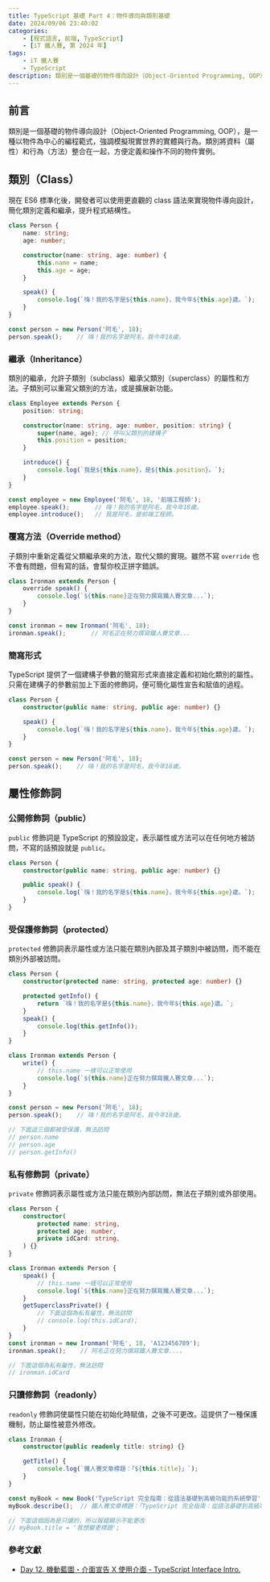 ```yaml
---
title: TypeScript 基礎 Part 4：物件導向與類別基礎
date: 2024/09/06 23:40:02
categories:
    - [程式語言, 前端, TypeScript]
    - [iT 鐵人賽, 第 2024 年]
tags: 
    - iT 鐵人賽
    - TypeScript
description: 類別是一個基礎的物件導向設計（Object-Oriented Programming, OOP），是一種以物件為中心的編程範式，強調模擬現實世界的實體與行為。類別將資料（屬性）和行為（方法）整合在一起，方便定義和操作不同的物件實例。
---
```

## 前言

類別是一個基礎的物件導向設計（Object-Oriented Programming, OOP），是一種以物件為中心的編程範式，強調模擬現實世界的實體與行為。類別將資料（屬性）和行為（方法）整合在一起，方便定義和操作不同的物件實例。

## 類別（Class）

現在 ES6 標準化後，開發者可以使用更直觀的 class 語法來實現物件導向設計，簡化類別定義和繼承，提升程式結構性。

```ts
class Person {
    name: string;
    age: number;

    constructor(name: string, age: number) {
        this.name = name;
        this.age = age;
    }

    speak() {
        console.log(`嗨！我的名字是${this.name}，我今年${this.age}歲。`);
    }
}

const person = new Person('阿毛', 18);
person.speak();    // 嗨！我的名字是阿毛，我今年18歲。
```

### 繼承（Inheritance）

類別的繼承，允許子類別（subclass）繼承父類別（superclass）的屬性和方法。子類別可以重寫父類別的方法，或是擴展新功能。

```ts
class Employee extends Person {
    position: string;

    constructor(name: string, age: number, position: string) {
        super(name, age); // 呼叫父類別的建構子
        this.position = position;
    }

    introduce() {
        console.log(`我是${this.name}，是${this.position}。`);
    }
}

const employee = new Employee('阿毛', 18, '前端工程師');
employee.speak();       // 嗨！我的名字是阿毛，我今年18歲。
employee.introduce();   // 我是阿毛，是前端工程師。
```

### 覆寫方法（Override method）

子類別中重新定義從父類繼承來的方法，取代父類的實現。雖然不寫 `override` 也不會有問題，但有寫的話，會幫你校正拼字錯誤。

```ts
class Ironman extends Person {
    override speak() {
        console.log(`${this.name}正在努力撰寫鐵人賽文章...`);
    }
}

const ironman = new Ironman('阿毛', 18);
ironman.speak();       // 阿毛正在努力撰寫鐵人賽文章...
```
### 簡寫形式

TypeScript 提供了一個建構子參數的簡寫形式來直接定義和初始化類別的屬性。只需在建構子的參數前加上下面的修飾詞，便可簡化屬性宣告和賦值的過程。

```ts
class Person {
    constructor(public name: string, public age: number) {}

    speak() {
        console.log(`嗨！我的名字是${this.name}，我今年${this.age}歲。`);
    }
}

const person = new Person('阿毛', 18);
person.speak();    // 嗨！我的名字是阿毛，我今年18歲。
```

## 屬性修飾詞

### 公開修飾詞（public）

`public` 修飾詞是 TypeScript 的預設設定，表示屬性或方法可以在任何地方被訪問，不寫的話預設就是 `public`。

```ts
class Person {
    constructor(public name: string, public age: number) {}

    public speak() {
        console.log(`嗨！我的名字是${this.name}，我今年${this.age}歲。`);
    }
}
```

### 受保護修飾詞（protected）

`protected` 修飾詞表示屬性或方法只能在類別內部及其子類別中被訪問，而不能在類別外部被訪問。

```ts
class Person {
    constructor(protected name: string, protected age: number) {}

    protected getInfo() {
        return `嗨！我的名字是${this.name}，我今年${this.age}歲。`;
    }
    speak() {
        console.log(this.getInfo());
    }
}

class Ironman extends Person {
    write() {
        // this.name 一樣可以正常使用
        console.log(`${this.name}正在努力撰寫鐵人賽文章...`);
    }
}

const person = new Person('阿毛', 18);
person.speak();    // 嗨！我的名字是阿毛，我今年18歲。

// 下面這三個都被受保護，無法訪問
// person.name
// person.age
// person.getInfo()
```

### 私有修飾詞（private）

`private` 修飾詞表示屬性或方法只能在類別內部訪問，無法在子類別或外部使用。

```ts
class Person {
    constructor(
        protected name: string,
        protected age: number,
        private idCard: string,
    ) {}
}

class Ironman extends Person {
    speak() {
        // this.name 一樣可以正常使用
        console.log(`${this.name}正在努力撰寫鐵人賽文章...`);
    }
    getSuperclassPrivate() {
        // 下面這個為私有屬性，無法訪問
        // console.log(this.idCard);
    }
}
const ironman = new Ironman('阿毛', 18, 'A123456789');
ironman.speak();    // 阿毛正在努力撰寫鐵人賽文章...。

// 下面這個為私有屬性，無法訪問
// ironman.idCard
```

### 只讀修飾詞（readonly）

`readonly` 修飾詞使屬性只能在初始化時賦值，之後不可更改。這提供了一種保護機制，防止屬性被意外修改。

```ts
class Ironman {
    constructor(public readonly title: string) {}

    getTitle() {
        console.log(`鐵人賽文章標題：「${this.title}」`);
    }
}

const myBook = new Book('TypeScript 完全指南：從語法基礎到高級功能的系統學習');
myBook.describe();  // 鐵人賽文章標題：「TypeScript 完全指南：從語法基礎到高級功能的系統學習」

// 下面這個因為是只讀的，所以報錯顯示不能更改
// myBook.title = '我想變更標題';
```

### 參考文獻

- [Day 12. 機動藍圖・介面宣告 X 使用介面 - TypeScript Interface Intro.](https://ithelp.ithome.com.tw/articles/10215584)
